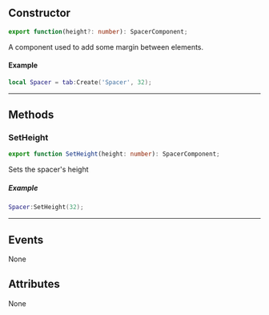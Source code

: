 ## Constructor
```ts
export function(height?: number): SpacerComponent;
```
A component used to add some margin between elements.
#### Example
```lua
local Spacer = tab:Create('Spacer', 32);
```
---
## Methods
### SetHeight
```ts
export function SetHeight(height: number): SpacerComponent;
```
Sets the spacer's height
##### Example
```lua
Spacer:SetHeight(32);
```
---
## Events
None
## Attributes
None
